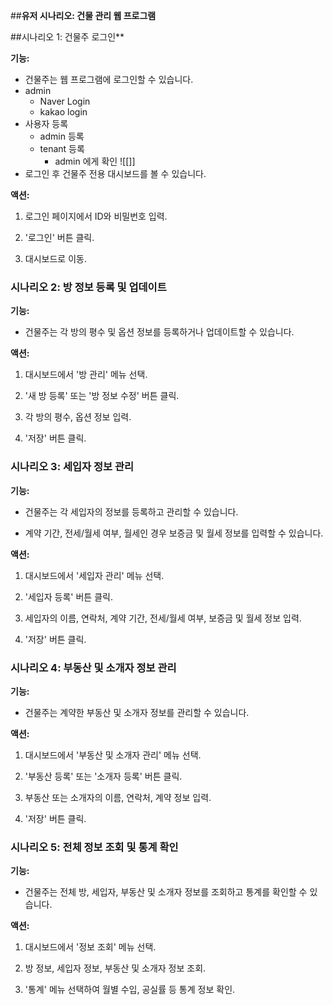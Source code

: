 ##**유저 시나리오: 건물 관리 웹 프로그램**

##시나리오 1: 건물주 로그인**

**기능:**

- 건물주는 웹 프로그램에 로그인할 수 있습니다.
- admin
	- Naver Login
	- kakao login
- 사용자 등록
	- admin 등록
	- tenant 등록
		- admin 에게 확인
![[]]
- 로그인 후 건물주 전용 대시보드를 볼 수 있습니다.
    

**액션:**

1. 로그인 페이지에서 ID와 비밀번호 입력.
    
2. '로그인' 버튼 클릭.
    
3. 대시보드로 이동.
    

### **시나리오 2: 방 정보 등록 및 업데이트**

**기능:**

- 건물주는 각 방의 평수 및 옵션 정보를 등록하거나 업데이트할 수 있습니다.
    

**액션:**

1. 대시보드에서 '방 관리' 메뉴 선택.
    
2. '새 방 등록' 또는 '방 정보 수정' 버튼 클릭.
    
3. 각 방의 평수, 옵션 정보 입력.
    
4. '저장' 버튼 클릭.
    

### **시나리오 3: 세입자 정보 관리**

**기능:**

- 건물주는 각 세입자의 정보를 등록하고 관리할 수 있습니다.
    
- 계약 기간, 전세/월세 여부, 월세인 경우 보증금 및 월세 정보를 입력할 수 있습니다.
    

**액션:**

1. 대시보드에서 '세입자 관리' 메뉴 선택.
    
2. '세입자 등록' 버튼 클릭.
    
3. 세입자의 이름, 연락처, 계약 기간, 전세/월세 여부, 보증금 및 월세 정보 입력.
    
4. '저장' 버튼 클릭.
    

### **시나리오 4: 부동산 및 소개자 정보 관리**

**기능:**

- 건물주는 계약한 부동산 및 소개자 정보를 관리할 수 있습니다.
    

**액션:**

1. 대시보드에서 '부동산 및 소개자 관리' 메뉴 선택.
    
2. '부동산 등록' 또는 '소개자 등록' 버튼 클릭.
    
3. 부동산 또는 소개자의 이름, 연락처, 계약 정보 입력.
    
4. '저장' 버튼 클릭.
    

### **시나리오 5: 전체 정보 조회 및 통계 확인**

**기능:**

- 건물주는 전체 방, 세입자, 부동산 및 소개자 정보를 조회하고 통계를 확인할 수 있습니다.
    

**액션:**

1. 대시보드에서 '정보 조회' 메뉴 선택.
    
2. 방 정보, 세입자 정보, 부동산 및 소개자 정보 조회.
    
3. '통계' 메뉴 선택하여 월별 수입, 공실률 등 통계 정보 확인.